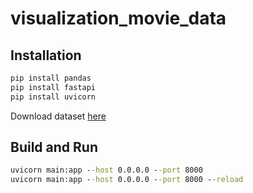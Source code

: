 # visualization_movie_data

## Installation

```cmd
pip install pandas
pip install fastapi
pip install uvicorn
```

Download dataset [here](https://drive.google.com/file/d/1B5RvHYWzCTm4qUMhaSKJ2cEDqXpIF7dV/view?usp=sharing)

## Build and Run

```cmd
uvicorn main:app --host 0.0.0.0 --port 8000
uvicorn main:app --host 0.0.0.0 --port 8000 --reload
```
